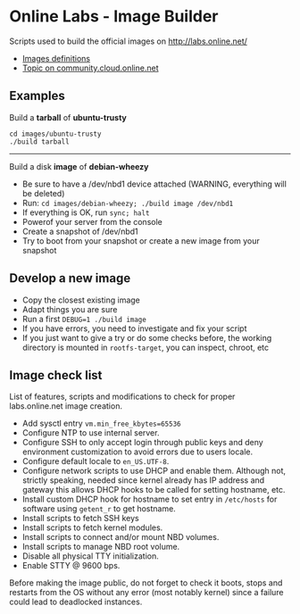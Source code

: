 Online Labs - Image Builder
===========================

Scripts used to build the official images on http://labs.online.net/

- [Images definitions](images)
- [Topic on community.cloud.online.net](https://community.cloud.online.net/t/official-new-linux-distributions-debian-coreos-centos-fedora-arch-linux/229/2)

Examples
--------

Build a **tarball** of **ubuntu-trusty**

    cd images/ubuntu-trusty
    ./build tarball

---

Build a disk **image** of **debian-wheezy**

- Be sure to have a /dev/nbd1 device attached (WARNING, everything will be deleted)
- Run: `cd images/debian-wheezy; ./build image /dev/nbd1`
- If everything is OK, run `sync; halt`
- Powerof your server from the console
- Create a snapshot of /dev/nbd1
- Try to boot from your snapshot or create a new image from your snapshot

Develop a new image
-------------------

- Copy the closest existing image
- Adapt things you are sure
- Run a first `DEBUG=1 ./build image`
- If you have errors, you need to investigate and fix your script
- If you just want to give a try or do some checks before, the working directory is mounted in `rootfs-target`, you can inspect, chroot, etc

Image check list
----------------

List of features, scripts and modifications to check for proper labs.online.net image creation.

- Add sysctl entry `vm.min_free_kbytes=65536`
- Configure NTP to use internal server.
- Configure SSH to only accept login through public keys and deny environment customization to avoid errors due to users locale.
- Configure default locale to `en_US.UTF-8`.
- Configure network scripts to use DHCP and enable them.
  Although not, strictly speaking, needed since kernel already has IP address and gateway this allows DHCP hooks to be called for setting hostname, etc.
- Install custom DHCP hook for hostname to set entry in `/etc/hosts` for software using `getent_r` to get hostname.
- Install scripts to fetch SSH keys
- Install scripts to fetch kernel modules.
- Install scripts to connect and/or mount NBD volumes.
- Install scripts to manage NBD root volume.
- Disable all physical TTY initialization.
- Enable STTY @ 9600 bps.

Before making the image public, do not forget to check it boots, stops and restarts from the OS without any error (most notably kernel) since a failure could lead to deadlocked instances.
